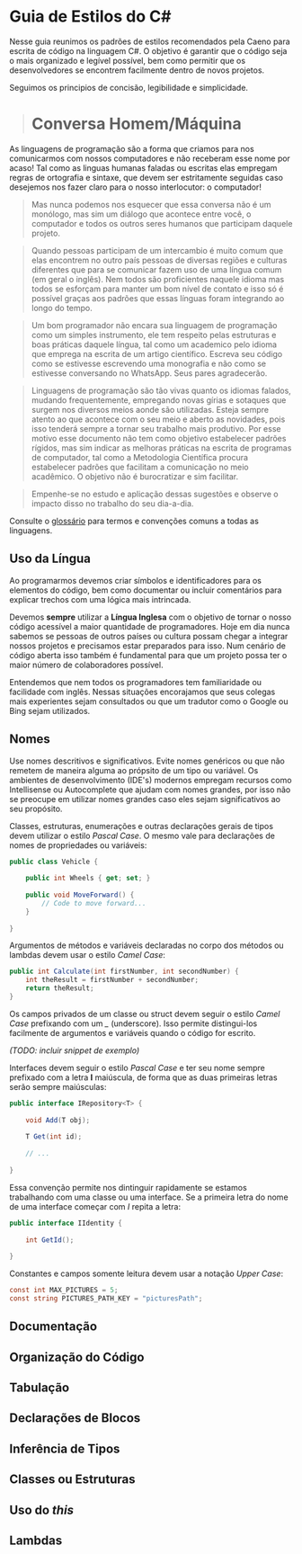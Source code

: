 # Guia de Estilos do C\# #
Nesse guia reunimos os padrões de estilos recomendados pela Caeno para escrita de código na linguagem C#. O objetivo é garantir que o código seja o mais organizado e legível possível, bem como permitir que os desenvolvedores se encontrem facilmente dentro de novos projetos.

Seguimos os principios de concisão, legibilidade e simplicidade.

># Conversa Homem/Máquina
As linguagens de programação são a forma que criamos para nos comunicarmos com nossos computadores e não receberam esse nome por acaso! Tal como as linguas humanas faladas ou escritas elas empregam regras de ortografia e sintaxe, que devem ser estritamente seguidas caso desejemos nos fazer claro para o nosso interlocutor: o computador! 

>Mas nunca podemos nos esquecer que essa conversa não é um monólogo, mas sim um diálogo que acontece entre você, o computador e todos os outros seres humanos que participam daquele projeto.

>Quando pessoas participam de um intercambio é muito comum que elas encontrem no outro país pessoas de diversas regiões e culturas diferentes que para se comunicar fazem uso de uma língua comum (em geral o inglês). Nem todos são proficientes naquele idioma mas todos se esforçam para manter um bom nível de contato e isso só é possível graças aos padrões que essas línguas foram integrando ao longo do tempo.  

>Um bom programador não encara sua linguagem de programação como um simples instrumento, ele tem respeito pelas estruturas e boas práticas daquele língua, tal como um academico pelo idioma que emprega na escrita de um artigo científico. Escreva seu código como se estivesse escrevendo uma monografia e não como se estivesse conversando no WhatsApp. Seus pares agradecerão.

>Linguagens de programação são tão vivas quanto os idiomas falados, mudando frequentemente, empregando novas gírias e sotaques que surgem nos diversos meios aonde são utilizadas. Esteja sempre atento ao que acontece com o seu meio e aberto as novidades, pois isso tenderá sempre a tornar seu trabalho mais produtivo. Por esse motivo esse documento não tem como objetivo estabelecer padrões rígidos, mas sim indicar as melhoras práticas na escrita de programas de computador, tal como a Metodologia Científica procura estabelecer padrões que facilitam a comunicação no meio acadêmico. O objetivo não é burocratizar e sim facilitar.

>Empenhe-se no estudo e aplicação dessas sugestões e observe o impacto disso no trabalho do seu dia-a-dia.

Consulte o [glossário](Glossary.md) para termos e convenções comuns a todas as linguagens. 

## Uso da Língua 
Ao programarmos devemos criar símbolos e identificadores para os elementos do código, bem como documentar ou incluir comentários para explicar trechos com uma lógica mais intrincada.

Devemos **sempre** utilizar a **Língua Inglesa** com o objetivo de tornar o nosso código acessível a maior quantidade de programadores. Hoje em dia nunca sabemos se pessoas de outros países ou cultura possam chegar a integrar nossos projetos e precisamos estar preparados para isso. Num cenário de código aberta isso também é fundamental para que um projeto possa ter o maior número de colaboradores possível.

Entendemos que nem todos os programadores tem familiaridade ou facilidade com inglês. Nessas situações encorajamos que seus colegas mais experientes sejam consultados ou que um tradutor como o Google ou Bing sejam utilizados. 

## Nomes
Use nomes descritivos e significativos. Evite nomes genéricos ou que não remetem de maneira alguma ao própsito de um tipo ou variável. Os ambientes de desenvolvimento (IDE's) modernos empregam recursos como Intellisense ou Autocomplete que ajudam com nomes grandes, por isso não se preocupe em utilizar nomes grandes caso eles sejam significativos ao seu propósito.

Classes, estruturas, enumerações e outras declarações gerais de tipos devem utilizar o estilo *Pascal Case*. O mesmo vale para declarações de nomes de propriedades ou variáveis:

```csharp
public class Vehicle {
    
    public int Wheels { get; set; }
    
    public void MoveForward() {
        // Code to move forward...
    }     
    
}
```

Argumentos de métodos e variáveis declaradas no corpo dos métodos ou lambdas devem usar o estilo *Camel Case*:

```csharp
public int Calculate(int firstNumber, int secondNumber) {
    int theResult = firstNumber + secondNumber;
    return theResult;
}
```

Os campos privados de um classe ou struct devem seguir o estilo *Camel Case* prefixando com um *_* (underscore). Isso permite distingui-los facilmente de argumentos e variáveis quando o código for escrito.

*(TODO: incluir snippet de exemplo)*

Interfaces devem seguir o estilo *Pascal Case* e ter seu nome sempre prefixado com a letra **I** maiúscula, de forma que as duas primeiras letras serão sempre maiúsculas:

```csharp
public interface IRepository<T> {
    
    void Add(T obj);
    
    T Get(int id);
     
    // ...
      
}
```

Essa convenção permite nos dintinguir rapidamente se estamos trabalhando com uma classe ou uma interface. Se a primeira letra do nome de uma interface começar com *I* repita a letra:

```csharp
public interface IIdentity {
 
    int GetId();
    
}
```

Constantes e campos somente leitura devem usar a notação *Upper Case*:

```csharp
const int MAX_PICTURES = 5;
const string PICTURES_PATH_KEY = "picturesPath";
```

## Documentação


## Organização do Código


## Tabulação


## Declarações de Blocos


## Inferência de Tipos


## Classes ou Estruturas


## Uso do *this*


## Lambdas